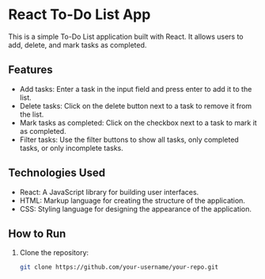 # React To-Do List App

This is a simple To-Do List application built with React. It allows users to add, delete, and mark tasks as completed.

## Features

- Add tasks: Enter a task in the input field and press enter to add it to the list.
- Delete tasks: Click on the delete button next to a task to remove it from the list.
- Mark tasks as completed: Click on the checkbox next to a task to mark it as completed.
- Filter tasks: Use the filter buttons to show all tasks, only completed tasks, or only incomplete tasks.

## Technologies Used

- React: A JavaScript library for building user interfaces.
- HTML: Markup language for creating the structure of the application.
- CSS: Styling language for designing the appearance of the application.

## How to Run

1. Clone the repository:

   ```bash
   git clone https://github.com/your-username/your-repo.git
